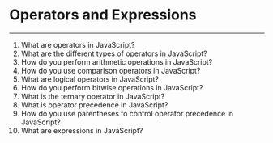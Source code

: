 # Operators and Expressions 

___

1. What are operators in JavaScript?
1. What are the different types of operators in JavaScript?
1. How do you perform arithmetic operations in JavaScript?
1. How do you use comparison operators in JavaScript?
1. What are logical operators in JavaScript?
1. How do you perform bitwise operations in JavaScript?
1. What is the ternary operator in JavaScript?
1. What is operator precedence in JavaScript?
1. How do you use parentheses to control operator precedence in JavaScript?
1. What are expressions in JavaScript?

